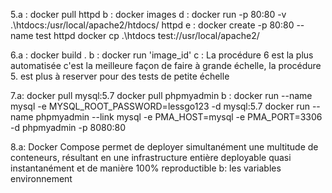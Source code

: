 5.a : docker pull httpd
b : docker images
d : docker run -p 80:80 -v .\htdocs:/usr/local/apache2/htdocs/ httpd 
e : docker create -p 80:80 --name test httpd
	docker cp .\htdocs test://usr/local/apache2/
	
6.a : docker build .
b : docker run 'image_id' 
c : La procédure 6 est la plus automatisée c'est la meilleure façon de faire à grande échelle, la procédure 5.  est plus à reserver pour des tests de petite échelle

7.a: docker pull mysql:5.7
	 docker pull phpmyadmin
b : docker run --name mysql -e MYSQL_ROOT_PASSWORD=lessgo123 -d mysql:5.7
docker run --name phpmyadmin --link mysql -e PMA_HOST=mysql -e PMA_PORT=3306 -d phpmyadmin -p 8080:80

8.a: Docker Compose permet de deployer simultanément une multitude de conteneurs, résultant en une infrastructure entière deployable quasi instantanément et de manière 100% reproductible
b: les variables environnement